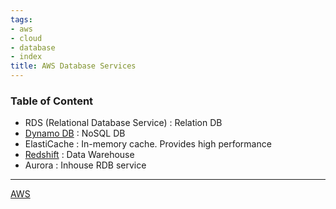 ```yaml
---
tags:
- aws
- cloud
- database
- index
title: AWS Database Services
---
```


### Table of Content

* RDS (Relational Database Service) : Relation DB  
* [Dynamo DB](dynamo-db/dynamo-db.md) : NoSQL DB  
* ElastiCache : In-memory cache. Provides high performance  
* [Redshift](../aws-analytics-services/redshift/redshift.md) : Data Warehouse  
* Aurora : Inhouse RDB service

---

[AWS](../aws.md)